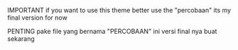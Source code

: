 IMPORTANT 
if you want to use this theme better use the "percobaan" its my final version for now

PENTING
pake file yang bernama "PERCOBAAN" ini versi final nya buat sekarang 
